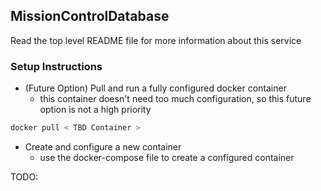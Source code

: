 ## MissionControlDatabase<a name="DATABASE"></a> ##

Read the top level README file for more information about this service

### Setup Instructions ###

- (Future Option) Pull and run a fully configured docker container
    - this container doesn't need too much configuration, so this future option is not a high priority

```bash
docker pull < TBD Container >
```


- Create and configure a new container
    - use the docker-compose file to create a configured container


TODO:

